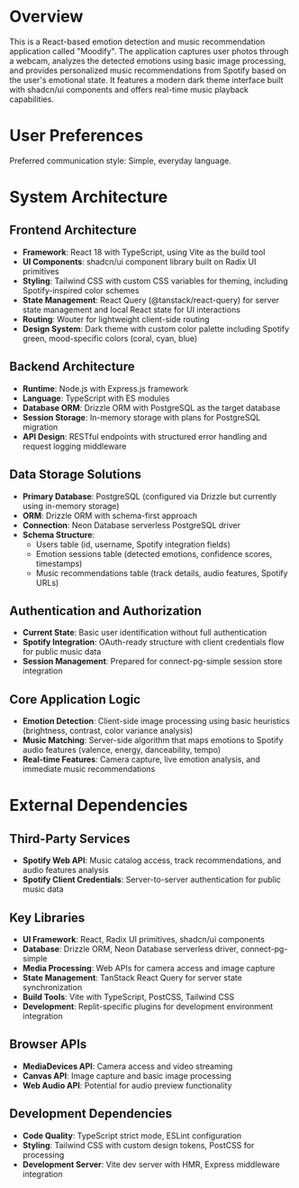 # Overview

This is a React-based emotion detection and music recommendation application called "Moodify". The application captures user photos through a webcam, analyzes the detected emotions using basic image processing, and provides personalized music recommendations from Spotify based on the user's emotional state. It features a modern dark theme interface built with shadcn/ui components and offers real-time music playback capabilities.

# User Preferences

Preferred communication style: Simple, everyday language.

# System Architecture

## Frontend Architecture
- **Framework**: React 18 with TypeScript, using Vite as the build tool
- **UI Components**: shadcn/ui component library built on Radix UI primitives
- **Styling**: Tailwind CSS with custom CSS variables for theming, including Spotify-inspired color schemes
- **State Management**: React Query (@tanstack/react-query) for server state management and local React state for UI interactions
- **Routing**: Wouter for lightweight client-side routing
- **Design System**: Dark theme with custom color palette including Spotify green, mood-specific colors (coral, cyan, blue)

## Backend Architecture
- **Runtime**: Node.js with Express.js framework
- **Language**: TypeScript with ES modules
- **Database ORM**: Drizzle ORM with PostgreSQL as the target database
- **Session Storage**: In-memory storage with plans for PostgreSQL migration
- **API Design**: RESTful endpoints with structured error handling and request logging middleware

## Data Storage Solutions
- **Primary Database**: PostgreSQL (configured via Drizzle but currently using in-memory storage)
- **ORM**: Drizzle ORM with schema-first approach
- **Connection**: Neon Database serverless PostgreSQL driver
- **Schema Structure**:
  - Users table (id, username, Spotify integration fields)
  - Emotion sessions table (detected emotions, confidence scores, timestamps)
  - Music recommendations table (track details, audio features, Spotify URLs)

## Authentication and Authorization
- **Current State**: Basic user identification without full authentication
- **Spotify Integration**: OAuth-ready structure with client credentials flow for public music data
- **Session Management**: Prepared for connect-pg-simple session store integration

## Core Application Logic
- **Emotion Detection**: Client-side image processing using basic heuristics (brightness, contrast, color variance analysis)
- **Music Matching**: Server-side algorithm that maps emotions to Spotify audio features (valence, energy, danceability, tempo)
- **Real-time Features**: Camera capture, live emotion analysis, and immediate music recommendations

# External Dependencies

## Third-Party Services
- **Spotify Web API**: Music catalog access, track recommendations, and audio features analysis
- **Spotify Client Credentials**: Server-to-server authentication for public music data

## Key Libraries
- **UI Framework**: React, Radix UI primitives, shadcn/ui components
- **Database**: Drizzle ORM, Neon Database serverless driver, connect-pg-simple
- **Media Processing**: Web APIs for camera access and image capture
- **State Management**: TanStack React Query for server state synchronization
- **Build Tools**: Vite with TypeScript, PostCSS, Tailwind CSS
- **Development**: Replit-specific plugins for development environment integration

## Browser APIs
- **MediaDevices API**: Camera access and video streaming
- **Canvas API**: Image capture and basic image processing
- **Web Audio API**: Potential for audio preview functionality

## Development Dependencies
- **Code Quality**: TypeScript strict mode, ESLint configuration
- **Styling**: Tailwind CSS with custom design tokens, PostCSS for processing
- **Development Server**: Vite dev server with HMR, Express middleware integration
